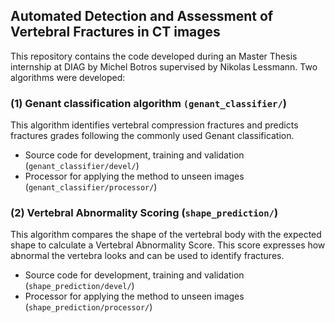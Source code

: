 ## Automated Detection and Assessment of Vertebral Fractures in CT images
This repository contains the code developed during an Master Thesis internship at DIAG by Michel Botros supervised by Nikolas Lessmann. 
Two algorithms were developed:

### (1) Genant classification  algorithm `(genant_classifier/`)
This algorithm identifies vertebral compression fractures and predicts fractures grades following the commonly used Genant classification.
* Source code for development, training and validation (`genant_classifier/devel/`)
* Processor for applying the method to unseen images (`genant_classifier/processor/`)

### (2) Vertebral Abnormality Scoring (`shape_prediction/`)
This algorithm compares the shape of the vertebral body with the expected shape to calculate a Vertebral Abnormality Score. 
This score expresses how abnormal the vertebra looks and can be used to identify fractures.
* Source code for development, training and validation (`shape_prediction/devel/`)
* Processor for applying the method to unseen images (`shape_prediction/processor/`)


